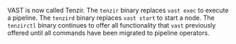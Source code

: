 VAST is now called Tenzir. The `tenzir` binary replaces `vast exec` to execute a
pipeline. The `tenzird` binary replaces `vast start` to start a node. The
`tenzirctl` binary continues to offer all functionality that `vast` previously
offered until all commands have been migrated to pipeline operators.

